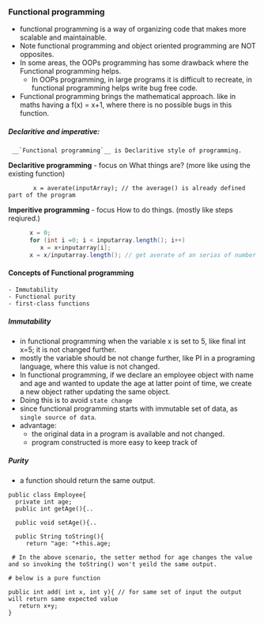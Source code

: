 ### Functional programming 
  - functional programming is a way of organizing code that makes more scalable and maintainable.
  - Note functional programming and object oriented programming are NOT opposites.
  - In some areas, the OOPs programming has some drawback where the Functional programming helps.
     - In OOPs programming, in large programs it is difficult to recreate, in functional programming helps write bug free code.
  - Functional programming brings the mathematical approach. like in maths having a f(x) = x+1, where there is no possible bugs in this function.
  
  
##### Declaritive and imperative:
     __`Functional programming`__ is Declaritive style of programming.
     
   **Declaritive programming** - focus on What things are? (more like using the existing function)
```
       x = averate(inputArray); // the average() is already defined part of the program
```

   **Imperitive programming** - focus How to do things. (mostly like steps reqiured.)

```java
      x = 0;
      for (int i =0; i < inputarray.length(); i++)
         x = x+inputarray[i];
      x = x/inputarray.length(); // get averate of an serias of number
```
     
 #### Concepts of Functional programming
    - Immutability
    - Functional purity 
    - first-class functions

##### Immutability
  - in functional programming when the variable x is set to 5, like final int x=5; it is not changed further.
  - mostly the variable should be not change further, like PI in a programing language, where this value is not changed.
  - In functional programming, if we declare an employee object with name and age and wanted to update the age at
    latter point of time, we create a new object rather updating the same object.
  - Doing this is to avoid `state change`
  - since functional programming starts with immutable set of data, as `single source of data`.
  - advantage: 
      - the original data in a program is available and not changed.
      - program constructed is more easy to keep track of
  
##### Purity
   - a function should return the same output.
   
   ```
   public class Employee{
     private int age;
     public int getAge(){..
     
     public void setAge(){..
     
     public String toString(){
        return "age: "+this.age;
     
    # In the above scenario, the setter method for age changes the value and so invoking the toString() won't yeild the same output.
   ```
   
   ```
   # below is a pure function
   
   public int add( int x, int y){ // for same set of input the output will return same expected value
      return x+y; 
   }
   ```
    
